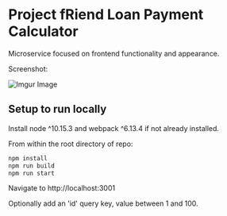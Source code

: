 # Project fRiend Loan Payment Calculator

Microservice focused on frontend functionality and appearance.

Screenshot:

![Imgur Image](./fec.gif)


## Setup to run locally

Install node ^10.15.3 and webpack ^6.13.4 if not already installed.

From within the root directory of repo:

```sh
npm install
npm run build
npm run start
```

Navigate to http://localhost:3001

Optionally add an 'id' query key, value between 1 and 100.
